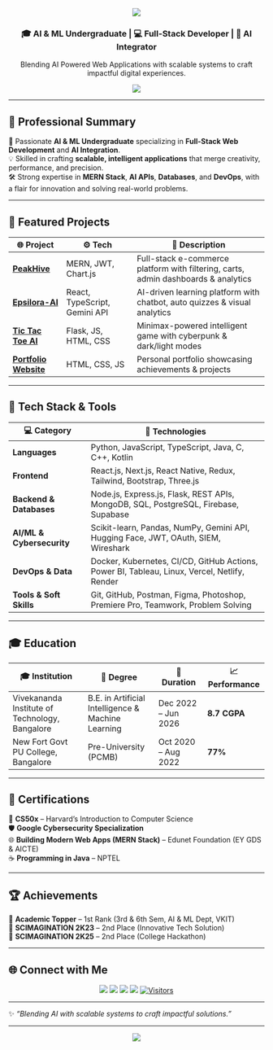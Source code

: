 <!-- Banner -->
<p align="center">
  <img src="https://capsule-render.vercel.app/api?type=waving&color=0:1E90FF,100:00BFFF&height=200&section=header&text=Hi%20👋%20I'm%20CHAMAN%20S&fontSize=40&fontColor=ffffff&animation=fadeIn" />
</p>

<h3 align="center">🎓 AI & ML Undergraduate | 💻 Full-Stack Developer | 🤖 AI Integrator</h3>
<p align="center">Blending AI Powered Web Applications with scalable systems to craft impactful digital experiences.</p>

<p align="center">
<img src="https://skillicons.dev/icons?i=js,java,react,nextjs,nodejs,express,mongodb,html,css,tailwind,git,github,python" />
</p>

---

## 🧠 Professional Summary
🚀 Passionate **AI & ML Undergraduate** specializing in **Full-Stack Web Development** and **AI Integration**.  
💡 Skilled in crafting **scalable, intelligent applications** that merge creativity, performance, and precision.  
🛠️ Strong expertise in **MERN Stack**, **AI APIs**, **Databases**, and **DevOps**, with a flair for innovation and solving real-world problems.

---

## 🚀 Featured Projects
| 🌐 Project | ⚙️ Tech | 📖 Description |
|------------|---------|----------------|
| [**PeakHive**](https://peakhive.vercel.app/) | MERN, JWT, Chart.js | Full-stack e-commerce platform with filtering, carts, admin dashboards & analytics |
| [**Epsilora-AI**](http://epsilora.vercel.app/) | React, TypeScript, Gemini API | AI-driven learning platform with chatbot, auto quizzes & visual analytics |
| [**Tic Tac Toe AI**](https://tictactoe-ai-chammy.vercel.app/) | Flask, JS, HTML, CSS | Minimax-powered intelligent game with cyberpunk & dark/light modes |
| [**Portfolio Website**](https://portfolio-chaman.vercel.app/) | HTML, CSS, JS | Personal portfolio showcasing achievements & projects |

---

## 🧩 Tech Stack & Tools
| 💻 Category | 🧠 Technologies |
|-------------|----------------|
| **Languages** | Python, JavaScript, TypeScript, Java, C, C++, Kotlin |
| **Frontend** | React.js, Next.js, React Native, Redux, Tailwind, Bootstrap, Three.js |
| **Backend & Databases** | Node.js, Express.js, Flask, REST APIs, MongoDB, SQL, PostgreSQL, Firebase, Supabase |
| **AI/ML & Cybersecurity** | Scikit-learn, Pandas, NumPy, Gemini API, Hugging Face, JWT, OAuth, SIEM, Wireshark |
| **DevOps & Data** | Docker, Kubernetes, CI/CD, GitHub Actions, Power BI, Tableau, Linux, Vercel, Netlify, Render |
| **Tools & Soft Skills** | Git, GitHub, Postman, Figma, Photoshop, Premiere Pro, Teamwork, Problem Solving |

---

## 🎓 Education
| 🎓 Institution | 🏫 Degree | 📅 Duration | 📈 Performance |
|----------------|-----------|-------------|----------------|
| Vivekananda Institute of Technology, Bangalore | B.E. in Artificial Intelligence & Machine Learning | Dec 2022 – Jun 2026 | **8.7 CGPA** |
| New Fort Govt PU College, Bangalore | Pre-University (PCMB) | Oct 2020 – Aug 2022 | **77%** |

---
## 🧾 Certifications

📜 **CS50x** – Harvard’s Introduction to Computer Science  
🛡️ **Google Cybersecurity Specialization**  
🌐 **Building Modern Web Apps (MERN Stack)** – Edunet Foundation (EY GDS & AICTE)  
☕ **Programming in Java** – NPTEL  

---

## 🏆 Achievements
🥇 **Academic Topper** – 1st Rank (3rd & 6th Sem, AI & ML Dept, VKIT)  
🥈 **SCIMAGINATION 2K23** – 2nd Place (Innovative Tech Solution)  
🥈 **SCIMAGINATION 2K25** – 2nd Place (College Hackathon)  

---

## 🌐 Connect with Me  
<p align="center">
  <a href="https://linkedin.com/in/chaman2003"><img src="https://img.shields.io/badge/LinkedIn-0A66C2?logo=linkedin&logoColor=white&style=for-the-badge"></a>
  <a href="https://github.com/chaman2003"><img src="https://img.shields.io/badge/GitHub-000?logo=github&logoColor=white&style=for-the-badge"></a>
  <a href="mailto:chamans7952@gmail.com"><img src="https://img.shields.io/badge/Email-D14836?logo=gmail&logoColor=white&style=for-the-badge"></a>
  <a href="https://portfolio-chaman.vercel.app/"><img src="https://img.shields.io/badge/Portfolio-FF7139?logo=firefox&logoColor=white&style=for-the-badge"></a>
  <a href="https://github.com/chaman2003"><img src="https://visitor-badge.laobi.icu/badge?page_id=chaman2003" alt="Visitors"></a>
</p>

---

✨ *“Blending AI with scalable systems to craft impactful solutions.”*

---

<!-- Footer Banner -->
<p align="center">
  <img src="https://capsule-render.vercel.app/api?type=waving&color=0:1E90FF,100:00BFFF&height=100&section=footer"/>
</p>
